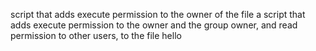 
script that adds execute permission to the owner of the file
a script that adds execute permission to the owner and the group owner, and read permission to other users, to the file hello
